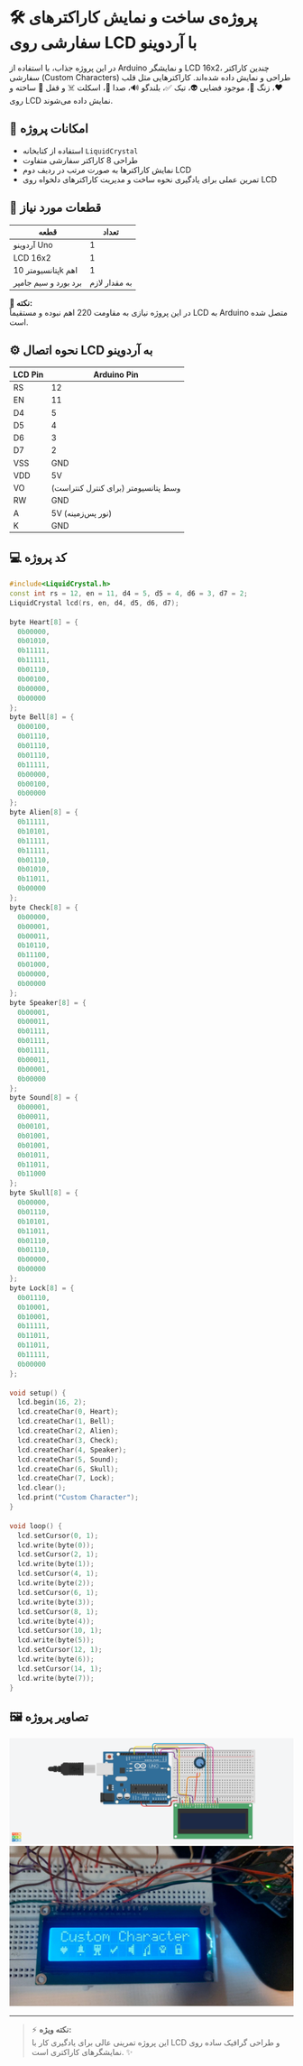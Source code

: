 # 🛠️ پروژه‌ی ساخت و نمایش کاراکترهای سفارشی روی LCD با آردوینو

در این پروژه جذاب، با استفاده از Arduino و نمایشگر LCD 16x2، چندین کاراکتر سفارشی (Custom Characters) طراحی و نمایش داده شده‌اند. کاراکترهایی مثل قلب ❤️، زنگ 🔔، موجود فضایی 👽، تیک ✅، بلندگو 🔊، صدا 🔣، اسکلت ☠️ و قفل 🔐 ساخته و روی LCD نمایش داده می‌شوند.

## 🎯 امکانات پروژه

- استفاده از کتابخانه `LiquidCrystal`
- طراحی 8 کاراکتر سفارشی متفاوت
- نمایش کاراکترها به صورت مرتب در ردیف دوم LCD
- تمرین عملی برای یادگیری نحوه ساخت و مدیریت کاراکترهای دلخواه روی LCD

## 🧰 قطعات مورد نیاز

| قطعه                  | تعداد |
|------------------------|-------|
| آردوینو Uno            | 1     |
| LCD 16x2                | 1     |
| پتانسیومتر 10k اهم     | 1     |
| برد بورد و سیم جامپر    | به مقدار لازم |

**🔵 نکته:**  
در این پروژه نیازی به مقاومت 220 اهم نبوده و مستقیماً LCD به Arduino متصل شده است.


## ⚙️ نحوه اتصال LCD به آردوینو

| LCD Pin | Arduino Pin |
|---------|-------------|
| RS      | 12          |
| EN      | 11          |
| D4      | 5           |
| D5      | 4           |
| D6      | 3           |
| D7      | 2           |
| VSS     | GND         |
| VDD     | 5V          |
| VO      | وسط پتانسیومتر (برای کنترل کنتراست) |
| RW      | GND         |
| A       | 5V (نور پس‌زمینه) |
| K       | GND         |

## 💻 کد پروژه

```cpp
#include<LiquidCrystal.h>
const int rs = 12, en = 11, d4 = 5, d5 = 4, d6 = 3, d7 = 2;
LiquidCrystal lcd(rs, en, d4, d5, d6, d7);

byte Heart[8] = {
  0b00000,
  0b01010,
  0b11111,
  0b11111,
  0b01110,
  0b00100,
  0b00000,
  0b00000
};
byte Bell[8] = {
  0b00100,
  0b01110,
  0b01110,
  0b01110,
  0b11111,
  0b00000,
  0b00100,
  0b00000
};
byte Alien[8] = {
  0b11111,
  0b10101,
  0b11111,
  0b11111,
  0b01110,
  0b01010,
  0b11011,
  0b00000
};
byte Check[8] = {
  0b00000,
  0b00001,
  0b00011,
  0b10110,
  0b11100,
  0b01000,
  0b00000,
  0b00000
};
byte Speaker[8] = {
  0b00001,
  0b00011,
  0b01111,
  0b01111,
  0b01111,
  0b00011,
  0b00001,
  0b00000
};
byte Sound[8] = {
  0b00001,
  0b00011,
  0b00101,
  0b01001,
  0b01001,
  0b01011,
  0b11011,
  0b11000
};
byte Skull[8] = {
  0b00000,
  0b01110,
  0b10101,
  0b11011,
  0b01110,
  0b01110,
  0b00000,
  0b00000
};
byte Lock[8] = {
  0b01110,
  0b10001,
  0b10001,
  0b11111,
  0b11011,
  0b11011,
  0b11111,
  0b00000
};

void setup() {
  lcd.begin(16, 2);
  lcd.createChar(0, Heart);
  lcd.createChar(1, Bell);
  lcd.createChar(2, Alien);
  lcd.createChar(3, Check);
  lcd.createChar(4, Speaker);
  lcd.createChar(5, Sound);
  lcd.createChar(6, Skull);
  lcd.createChar(7, Lock);
  lcd.clear();
  lcd.print("Custom Character");
}

void loop() {
  lcd.setCursor(0, 1);
  lcd.write(byte(0));
  lcd.setCursor(2, 1);
  lcd.write(byte(1));
  lcd.setCursor(4, 1);
  lcd.write(byte(2));
  lcd.setCursor(6, 1);
  lcd.write(byte(3));
  lcd.setCursor(8, 1);
  lcd.write(byte(4));
  lcd.setCursor(10, 1);
  lcd.write(byte(5));
  lcd.setCursor(12, 1);
  lcd.write(byte(6));
  lcd.setCursor(14, 1);
  lcd.write(byte(7));
}
```

## 🖼️ تصاویر پروژه
![پروژه در حال اجرا](images/customChar.png) 
![پروژه در حال اجرا](images/customChar2.jpg)

---

> ⚡️ **نکته ویژه:**  
> این پروژه تمرینی عالی برای یادگیری کار با LCD و طراحی گرافیک ساده روی نمایشگرهای کاراکتری است. ✨

